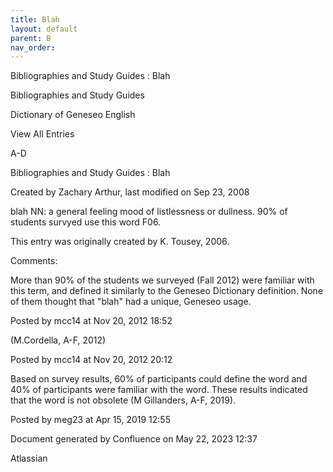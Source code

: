 ```yaml
---
title: Blah
layout: default
parent: B
nav_order:
---
```


Bibliographies and Study Guides : Blah

Bibliographies and Study Guides

Dictionary of Geneseo English

View All Entries

A-D

Bibliographies and Study Guides : Blah

Created by  Zachary Arthur, last modified on Sep 23, 2008

blah NN: a general feeling mood of listlessness or dullness. 90% of students survyed use this word F06. 

This entry was originally created by K. Tousey, 2006.

Comments:

More than 90% of the students we surveyed (Fall 2012) were familiar with this term, and defined it similarly to the Geneseo Dictionary definition. None of them thought that &quot;blah&quot; had a unique, Geneseo usage. 

Posted by mcc14 at Nov 20, 2012 18:52

(M.Cordella, A-F, 2012)

Posted by mcc14 at Nov 20, 2012 20:12

Based on survey results, 60% of participants could define the word and 40% of participants were familiar with the word. These results indicated that the word is not obsolete (M Gillanders, A-F, 2019).

Posted by meg23 at Apr 15, 2019 12:55

Document generated by Confluence on May 22, 2023 12:37

Atlassian
